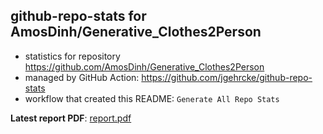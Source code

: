 ## github-repo-stats for AmosDinh/Generative_Clothes2Person

- statistics for repository https://github.com/AmosDinh/Generative_Clothes2Person
- managed by GitHub Action: https://github.com/jgehrcke/github-repo-stats
- workflow that created this README: `Generate All Repo Stats`

**Latest report PDF**: [report.pdf](https://github.com/AmosDinh/repo-stats/raw/github-repo-stats/AmosDinh/Generative_Clothes2Person/latest-report/report.pdf)

